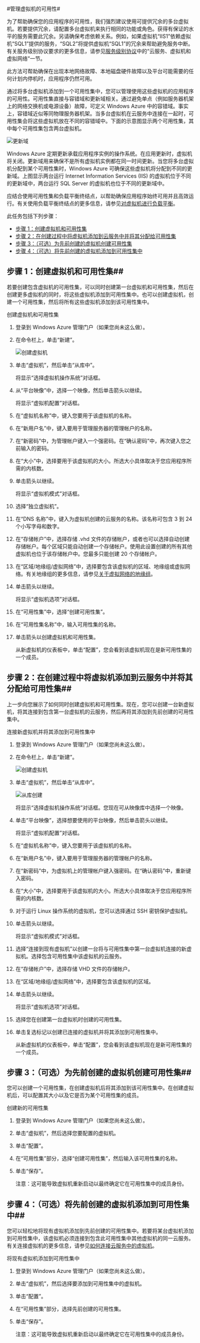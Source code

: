 <properties writer="kathydav" editor="tysonn" manager="jeffreyg" />
<tags ms.service=""
    ms.date="10/28/2014"
    wacn.date="04/11/2015"
    /> 

#管理虚拟机的可用性#

为了帮助确保您的应用程序的可用性，我们强烈建议使用可提供冗余的多台虚拟机。若要提供冗余，请配置多台虚拟机来执行相同的功能或角色。获得有保证的水平的服务需要此冗余。另请确保考虑依赖关系。例如，如果虚拟机“IIS1”依赖虚拟机“SQL1”提供的服务，“SQL2”将提供虚拟机“SQL1”的冗余来帮助避免服务中断。有关服务级别协议要求的更多信息，请参见[服务级别协议](http://www.windowsazure.cn/zh-cn/support/legal/sla)中的“云服务、虚拟机和虚拟网络”一节。

此方法可帮助确保在出现本地网络故障、本地磁盘硬件故障以及平台可能需要的任何计划内停机时，应用程序仍然可用。

通过将多台虚拟机添加到一个可用性集中，您可以管理使用这些虚拟机的应用程序的可用性。可用性集直接与容错域和更新域相关。通过避免单点（例如服务器机架上的网络交换机或电源设备）故障，可定义 Windows Azure 中的容错域。事实上，容错域近似等同物理服务器机架。当多台虚拟机在云服务中连接在一起时，可用性集会将这些虚拟机放在不同的容错域中。下面的示意图显示两个可用性集，其中每个可用性集包含两台虚拟机。

![更新域](./media/manage-vm-availability/UpdateDomains.png)

Windows Azure 定期更新承载应用程序实例的操作系统。在应用更新时，虚拟机将关闭。更新域用来确保不是所有虚拟机实例都在同一时间更新。当您将多台虚拟机分配到某个可用性集时，Windows Azure 可确保这些虚拟机将分配到不同的更新域。上图显示两台运行 Internet Information Services (IIS) 的虚拟机位于不同的更新域中，两台运行 SQL Server 的虚拟机也位于不同的更新域中。

应结合使用可用性集和负载平衡终结点，以帮助确保应用程序始终可用并且高效运行。有关使用负载平衡终结点的更多信息，请参见[对虚拟机进行负载平衡][]。

此任务包括下列步骤：

- [步骤 1：创建虚拟机和可用性集][]
- [步骤 2：在创建过程中将虚拟机添加到云服务中并将其分配给可用性集][]
- [步骤 3：（可选）为先前创建的虚拟机创建可用性集][]
- [步骤 4：（可选）将先前创建的虚拟机添加到可用性集中][]

## <a id="createset"> </a>步骤 1：创建虚拟机和可用性集##

若要创建包含虚拟机的可用性集，可以同时创建第一台虚拟机和可用性集，然后在创建更多虚拟机的同时，将这些虚拟机添加到可用性集中。也可以创建虚拟机，创建一个可用性集，然后将所有这些虚拟机添加到该可用性集中。

创建虚拟机和可用性集

1. 登录到 Windows Azure 管理门户（如果您尚未这么做）。

2. 在命令栏上，单击“新建”。

	![创建虚拟机](./media/manage-vm-availability/Create.png)

3. 单击“虚拟机”，然后单击“从库中”。


	将显示“选择虚拟机操作系统”对话框。
	
4. 从“平台映像”中，选择一个映像，然后单击箭头以继续。

	将显示“虚拟机配置”对话框。

5. 在“虚拟机名称”中，键入您要用于该虚拟机的名称。

6. 在“新用户名”中，键入要用于管理服务器的管理帐户的名称。

7. 在“新密码”中，为管理帐户键入一个强密码。在“确认密码”中，再次键入您之前输入的密码。

8. 在“大小”中，选择要用于该虚拟机的大小。所选大小具体取决于您应用程序所需的内核数。

9. 单击箭头以继续。

	将显示“虚拟机模式”对话框。
	
10. 选择“独立虚拟机”。

11. 在“DNS 名称”中，键入为虚拟机创建的云服务的名称。该名称可包含 3 到 24 个小写字母和数字。

12. 在“存储帐户”中，选择存储 .vhd 文件的存储帐户，或者也可以选择自动创建存储帐户。每个区域只能自动创建一个存储帐户。使用此设置创建的所有其他虚拟机也位于该存储帐户中。您最多只能创建 20 个存储帐户。

13. 在“区域/地缘组/虚拟网络”中，选择要包含该虚拟机的区域、地缘组或虚拟网络。有关地缘组的更多信息，请参见[关于虚拟网络的地缘组][]。

14. 单击箭头以继续。

	将显示“虚拟机选项”对话框。

15. 在“可用性集”中，选择“创建可用性集”。
 
16. 在“可用性集名称”中，输入可用性集的名称。

17. 单击箭头以创建虚拟机和可用性集。

	从新虚拟机的仪表板中，单击“配置”，您会看到该虚拟机现在是新可用性集的一个成员。

## <a id="addmachine"> </a>步骤 2：在创建过程中将虚拟机添加到云服务中并将其分配给可用性集##

上一步向您展示了如何同时创建虚拟机和可用性集。现在，您可以创建一台新虚拟机，将其连接到包含第一台虚拟机的云服务，然后再将其添加到先前创建的可用性集中。

连接新虚拟机并将其添加到可用性集中

1. 登录到 Windows Azure 管理门户（如果您尚未这么做）。

2. 在命令栏上，单击“新建”。

	![创建虚拟机](./media/manage-vm-availability/Create.png)

3. 单击“虚拟机”，然后单击“从库中”。

	![从库创建](./media/manage-vm-availability/CreateNew.png)

	将显示“选择虚拟机操作系统”对话框。您现在可从映像库中选择一个映像。

	
4. 单击“平台映像”，选择想要使用的平台映像，然后单击箭头以继续。

	将显示“虚拟机配置”对话框。

5. 在“虚拟机名称”中，键入您要用于该虚拟机的名称。

6. 在“新用户名”中，键入要用于管理服务器的管理帐户的名称。

7. 在“新密码”中，为虚拟机上的管理帐户键入强密码。在“确认密码”中，重新键入密码。

8. 在“大小”中，选择要用于该虚拟机的大小。所选大小具体取决于您应用程序所需的内核数。

9. 对于运行 Linux 操作系统的虚拟机，您可以选择通过 SSH 密钥保护虚拟机。

10. 单击箭头以继续。

	将显示“虚拟机模式”对话框。

	
11. 选择“连接到现有虚拟机”以创建一台将与可用性集中第一台虚拟机连接的新虚拟机。选择包含可用性集中该虚拟机的云服务。

12. 在“存储帐户”中，选择存储 VHD 文件的存储帐户。

13. 在“区域/地缘组/虚拟网络”中，选择要包含该虚拟机的区域。

14. 单击箭头以继续。

	将显示“虚拟机选项”对话框。

15. 选择您在创建第一台虚拟机时创建的可用性集。

16. 单击复选标记以创建已连接的虚拟机并将其添加到可用性集中。

	从新虚拟机的仪表板中，单击“配置”，您会看到该虚拟机现在是新可用性集的一个成员。

## <a id="previousmachine"> </a>步骤 3：（可选）为先前创建的虚拟机创建可用性集##

您可以创建一个可用性集，在创建虚拟机后将其添加到该可用性集中。在创建虚拟机后，可以配置其大小以及它是否为某个可用性集的成员。

创建新的可用性集

1. 登录到 Windows Azure 管理门户（如果您尚未这么做）。

2. 单击“虚拟机”，然后选择您要配置的虚拟机。

3. 单击“配置”。

4. 在“可用性集”部分，选择“创建可用性集”，然后输入该可用性集的名称。


5. 单击“保存”。

	注意：这可能导致虚拟机重新启动以最终确定它在可用性集中的成员身份。

## <a id="existingset"> </a>步骤 4：（可选）将先前创建的虚拟机添加到可用性集中##

您可以轻松地将现有虚拟机添加到先前创建的可用性集中。若要将某台虚拟机添加到可用性集中，该虚拟机必须连接到包含此可用性集中其他虚拟机的同一云服务。有关连接虚拟机的更多信息，请参见[如何连接云服务中的虚拟机][]。

将现有虚拟机添加到可用性集中

1. 登录到 Windows Azure 管理门户（如果您尚未这么做）。

2. 单击“虚拟机”，然后选择要添加到可用性集中的虚拟机。

3. 单击“配置”。

4. 在“可用性集”部分，选择先前创建的可用性集。

5. 单击“保存”。

	注意：这可能导致虚拟机重新启动以最终确定它在可用性集中的成员身份。


[步骤 1：创建虚拟机和可用性集]: #createset
[步骤 2：在创建过程中将虚拟机添加到云服务中并将其分配给可用性集]: #addmachine
[步骤 3：（可选）为先前创建的虚拟机创建可用性集]: #previousmachine
[步骤 4：（可选）将先前创建的虚拟机添加到可用性集中]: #existingset


<!-- LINKS -->

[对虚拟机进行负载平衡]: /documentation/articles/load-balance-virtual-machines
[关于虚拟网络的地缘组]:https://msdn.microsoft.com/zh-CN/library/windowsazure/jj156085.aspx
[如何连接云服务中的虚拟机]: /documentation/articles/virtual-machines-connect-cloud-service
